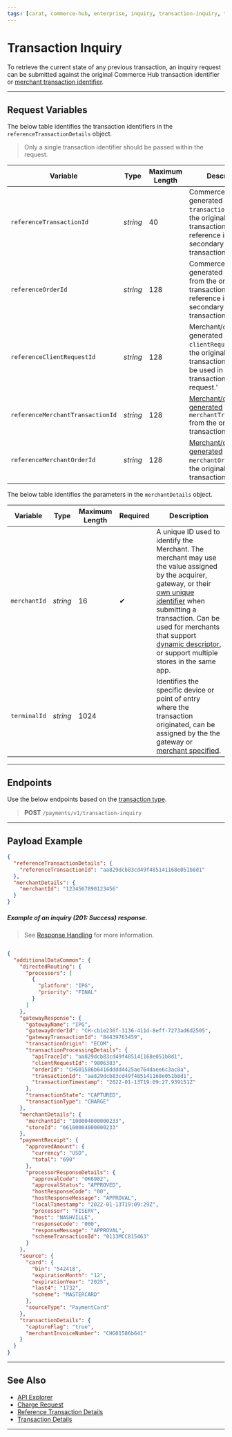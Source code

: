 ```yaml
---
tags: [carat, commerce-hub, enterprise, inquiry, transaction-inquiry, transaction-status, api-reference,]
---
```


# Transaction Inquiry

To retrieve the current state of any previous transaction, an inquiry request can be submitted against the original Commerce Hub transaction identifier or [merchant transaction identifier](?path=docs/Resources/Guides/BYOID.md).


---

## Request Variables

<!--
type: tab
titles: referenceTransactionDetails, merchantDetails
-->

The below table identifies the transaction identifiers in the `referenceTransactionDetails` object.

<!-- theme: info -->
> Only a single transaction identifier should be passed within the request. 

| Variable | Type| Maximum Length | Description|
|---------|-----------|----------------|---------|
| `referenceTransactionId` | *string* | 40 | Commerce Hub generated `transactionId` from the original transaction used for reference in a secondary transaction. |
| `referenceOrderId` | *string* | 128 | Commerce Hub generated `orderId` from the original transaction used for reference in a secondary transaction. |
| `referenceClientRequestId` | *string* | 128 | Merchant/client generated `clientRequestId` from the original transaction. Can only be used in a transaction inquiry request.' |
| `referenceMerchantTransactionId` | *string* | 128 | [Merchant/client generated](?path=docs/Resources/Guides/BYOID.md) `merchantTransactionId` from the original transaction. |
| `referenceMerchantOrderId` | *string* | 128 | [Merchant/client generated](?path=docs/Resources/Guides/BYOID.md) `merchantOrderId` from the original transaction. |

<!--
type: tab
-->

The below table identifies the parameters in the `merchantDetails` object.

| Variable | Type | Maximum Length | Required | Description |
| -------- | -- |------------| ------- | ---- |
| `merchantId` | *string* | 16 | &#10004; | A unique ID used to identify the Merchant. The merchant may use the value assigned by the acquirer, gateway, or their [own unique identifier](?path=docs/Resources/Guides/BYOID.md) when submitting a transaction. Can be used for merchants that support [dynamic descriptor](?path=docs/Resources/Guides/Dynamic-Descriptor.md), or support multiple stores in the same app. |
| `terminalId` | *string* | 1024 |  | Identifies the specific device or point of entry where the transaction originated, can be assigned by the the gateway or [merchant specified](?path=docs/Resources/Guides/BYOID.md). |

---

## Endpoints

Use the below endpoints based on the [transaction type](?path=docs/Resources/Guides/Transaction-Types.md).

<!-- theme: success -->
>**POST** `/payments/v1/transaction-inquiry`

---

## Payload Example

<!--
type: tab
titles: Request, Response
-->

```json
{
  "referenceTransactionDetails": {
    "referenceTransactionId": "aa829dcb83cd49f485141168e051b8d1"
  },
  "merchantDetails": {
    "merchantId": "1234567890123456"
  }
}
```

<!--
type: tab
-->

##### Example of an inquiry (201: Success) response.

<!-- theme: info -->
> See [Response Handling](?path=docs/Resources/Guides/Response-Codes/Response-Handling.md) for more information.

```json

{
  "additionalDataCommon": {
    "directedRouting": {
      "processors": [
        {
          "platform": "IPG",
          "priority": "FINAL"
        }
      ]
    },
    "gatewayResponse": {
      "gatewayName": "IPG",
      "gatewayOrderId": "CH-cb1e236f-3136-411d-8eff-7273ad6d2505",
      "gatewayTransactionId": "84439763459",
      "transactionOrigin": "ECOM",
      "transactionProcessingDetails": {
        "apiTraceId": "aa829dcb83cd49f485141168e051b8d1",
        "clientRequestId": "9806383",
        "orderId": "CHG01586b6416dddd4425ae764daee6c3ac8a",
        "transactionId": "aa829dcb83cd49f485141168e051b8d1",
        "transactionTimestamp": "2022-01-13T19:09:27.939151Z"
      },
      "transactionState": "CAPTURED",
      "transactionType": "CHARGE"
    },
    "merchantDetails": {
      "merchantId": "100004000000233",
      "storeId": "66100004000000233"
    },
    "paymentReceipt": {
      "approvedAmount": {
        "currency": "USD",
        "total": "690"
      },
      "processorResponseDetails": {
        "approvalCode": "OK6982",
        "approvalStatus": "APPROVED",
        "hostResponseCode": "00",
        "hostResponseMessage": "APPROVAL",
        "localTimestamp": "2022-01-13T19:09:29Z",
        "processor": "FISERV",
        "host": "NASHVILLE",
        "responseCode": "000",
        "responseMessage": "APPROVAL",
        "schemeTransactionId": "0113MCC815463"
      }
    },
    "source": {
      "card": {
        "bin": "542418",
        "expirationMonth": "12",
        "expirationYear": "2025",
        "last4": "1732",
        "scheme": "MASTERCARD"
      },
      "sourceType": "PaymentCard"
    },
    "transactionDetails": {
      "captureFlag": "true",
      "merchantInvoiceNumber": "CHG01586b641"
    }
  }
}
```

<!-- type: tab-end -->

---

## See Also

- [API Explorer](../api/?type=post&path=/payments-vas/v1/accounts/inquiry)
- [Charge Request](?path=docs/Resources/API-Documents/Payments/Charges.md)
- [Reference Transaction Details](?path=docs/Resources/Master-Data/Reference-Transaction-Details.md)
- [Transaction Details](?path=docs/Resources/Master-Data/Transaction-Details.md)

---
